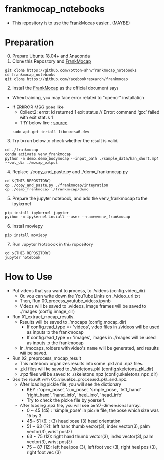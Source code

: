 # frankmocap_notebooks
- This repository is to use the [FrankMocap](https://github.com/facebookresearch/frankmocap) easier.. (MAYBE)

# Preparation
0. Prepare Ubuntu 18.04+ and Anaconda
1. Clone this Repository and [FrankMocap](https://github.com/facebookresearch/frankmocap)
  ```
  git clone https://github.com/cotton-ahn/frankmocap_notebooks
  cd frankmocap_notebooks
  git clone https://github.com/facebookresearch/frankmocap
  ```
2. Install the [FrankMocap](https://github.com/facebookresearch/frankmocap) as the official document says
* When training, you may face error related to "opendr" installation
- If ERRROR MSG goes like
  * Collect2: error: ld returned 1 exit status // Error: command ‘gcc’ failed with exit status 1
  * TRY below line : [source](https://github.com/openai/mujoco-py/issues/284)
  ```
  sudo apt-get install libosmesa6-dev
  ```
  
3. Try to run below to check whether the result is valid.
  ```
  cd ./frankmocap
  conda activate venv_frankmocap
  python -m demo.demo_bodymocap --input_path ./sample_data/han_short.mp4 --out_dir ./mocap_output
  ```
4. Replace ./copy_and_paste.py and ./demo_frankmocap.py
  ```
  cd $(THIS REPOSITORY)
  cp ./copy_and_paste.py ./frankmocap/integration
  cp ./demo_frankmocap ./frankmocap/demo
  ```
  
5. Prepare the jupyter notebook, and add the venv_frankmocap to the ipykernel
  ```
  pip install ipykernel jupyter
  python -m ipykernel install --user --name=venv_frankmocap
  ```
6. Install moviepy
  ```
  pip install moviepy
  ```
7. Run Jupyter Notebook in this repository
  ```
  cd $(THIS REPOSITORY)
  jupyter notebook
  ```
  
# How to Use
- Put videos that you want to process, to ./videos (config.video_dir)
  * Or, you can write down the YouTube Links on ./video_url.txt
  * Then, Run 00_process_youtube_videos.ipynb
  * Videos will be saved to ./videos, image frames will be saved to ./images (config.image_dir)
- Run 01_extract_mocap_results.
  * Results will be saved to ./mocaps (config.mocap_dir)
    - If config.read_type == 'videos', video files in ./videos will be used as inputs to the frankmocap
    - If config.read_type == 'images', images in ./images will be used as inputs to the frankmocap
  * In ./mocaps, folders with video's name will be generated, and results will be saved.
- Run 02_preprocess_mocap_result
  * This notebook organizes results into some .pkl and .npz files.
  * .pkl files will be saved to ./skeletons_pkl (config.skeletons_pkl_dir)
  * .npz files will be saved to ./skeletons_npz (config.skeletons_npz_dir)
- See the result with 03_visualize_processed_pkl_and_npz.
  * After loading pickle file, you will see the dictionary
    - KEY : 'open_pose', 'aux_pose', 'simple_pose', 'left_hand', 'right_hand', 'hand_info', 'heel_info', 'head_info'
    - Try to check the pickle file by yourself.
  * After loading .npz file, you will see an 87-dimensional array.
    - 0 ~ 45 (45) : 'simple_pose' in pickle file, the pose which size was 15 by 3
    - 45~ 51 (6)  : (3) head pose (3) head orientation
    - 51 ~ 63 (12): left hand thumb vector(3), index vector(3), palm vector(3), wrist pos(3)
    - 63 ~ 75 (12): right hand thumb vector(3), index vector(3), palm vector(3), wrist pos(3)
    - 75 ~ 87 (12): left heel pos (3), left foot vec (3), right heel pos (3), right foot vec (3)
